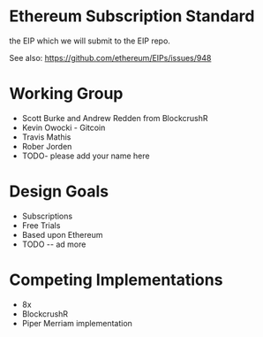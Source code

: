# Ethereum Subscription Standard
the EIP which we will submit to the EIP repo.

See also: https://github.com/ethereum/EIPs/issues/948

# Working Group

* Scott Burke and Andrew Redden from BlockcrushR
* Kevin Owocki - Gitcoin
* Travis Mathis
* Rober Jorden
* TODO- please add your name here

# Design Goals 

* Subscriptions
* Free Trials
* Based upon Ethereum
* TODO -- ad more

# Competing Implementations

* 8x
* BlockcrushR
* Piper Merriam implementation

